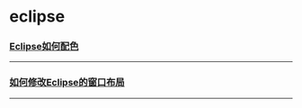 eclipse
=======

### [Eclipse如何配色](eclipse-color-theme)

---

### [如何修改Eclipse的窗口布局](edit-eclipse-layout)

---
